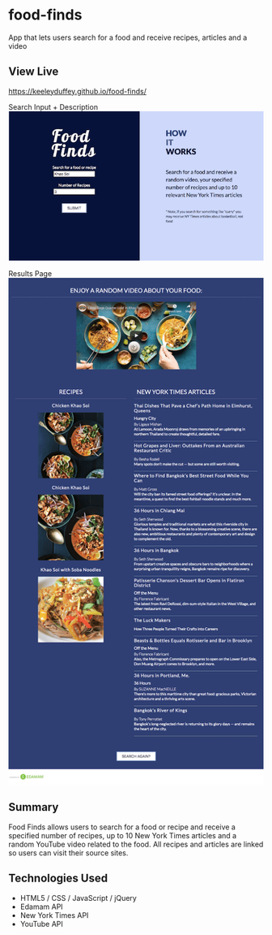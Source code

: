 # food-finds
App that lets users search for a food and receive recipes, articles and a video 

## View Live
https://keeleyduffey.github.io/food-finds/

Search Input + Description
![search-and-how-it-works](screenshots/search.png)

Results Page
![results](screenshots/results.png)

## Summary  
Food Finds allows users to search for a food or recipe and receive a specified number of recipes, up to 10 New York Times articles and a random YouTube video related to the food. All recipes and articles are linked so users can visit their source sites.

## Technologies Used 
* HTML5 / CSS / JavaScript / jQuery
* Edamam API
* New York Times API
* YouTube API
